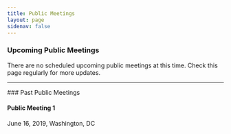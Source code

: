 ```yaml
---
title: Public Meetings
layout: page
sidenav: false
---
```


### Upcoming Public Meetings 

There are no scheduled upcoming public meetings at this time. Check this page regularly for more updates. 
<hr>
### Past Public Meetings 

<h4>Public Meeting 1</h4>
June 16, 2019, Washington, DC
